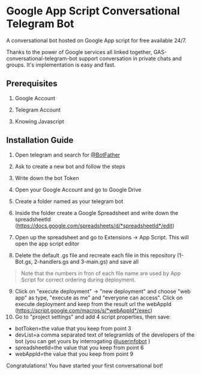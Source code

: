 # Google App Script Conversational Telegram Bot

  

A conversational bot hosted on Google App script for free available 24/7.

  

Thanks to the power of Google services all linked together, GAS-conversational-telegram-bot support conversation in private chats and groups. It's implementation is easy and fast.

  

## Prerequisites

1. Google Account

2. Telegram Account

3. Knowing Javascript

  

## Installation Guide

1. Open telegram and search for [@BotFather](https://t.me/BotFather)

2. Ask to create a new bot and follow the steps

3. Write down the bot Token

4. Open your Google Account and go to Google Drive

5. Create a folder named as your telegram bot

6. Inside the folder create a Google Spreadsheet and write down the spreadsheetId (https://docs.google.com/spreadsheets/d/*spreadsheetId*/edit)

7. Open up the spreadsheet and go to Extensions -> App Script. This will open the app script editor

8. Delete the default .gs file and recreate each file in this repository (1-Bot.gs, 2-handlers.gs and 3-main.gs) and save all
> Note that the numbers in fron of each file name are used by App Script for correct ordering during deployment.
9. Click on "execute deployment" -> "new deployment" and choose "web app" as type, "execute as me" and "everyone can access". Click on execute deployment and keep from the result url the webAppId (https://script.google.com/macros/s/*webAppId*/exec) 
10.  Go to "project settings" and add 4 script properties, then save:
  * botToken=the value that you keep from point 3
  * devList=a comma separated text of telegramIds of the developers of the bot (you can get yours by interrogating [@userinfobot](https://t.me/userinfobot) )
  * spreadsheetId=the value that you keep from point 6
  * webAppId=the value that you keep from point 9

Congratulations! You have started your first conversational bot!
